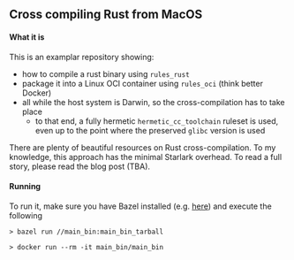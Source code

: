 ## Cross compiling Rust from MacOS

#### What it is

This is an examplar repository showing:
- how to compile a rust binary using `rules_rust`
- package it into a Linux OCI container using `rules_oci` (think better Docker)
- all while the host system is Darwin, so the cross-compilation has to take place
  - to that end, a fully hermetic `hermetic_cc_toolchain` ruleset is used, even up to the 
    point where the preserved `glibc` version is used

There are plenty of beautiful resources on Rust cross-compilation. To my knowledge, this approach 
has the minimal Starlark overhead. To read a full story, please read the blog post (TBA).

#### Running 

To run it, make sure you have Bazel installed (e.g. [here](https://bazel.build/install)) and execute the following  

```console
> bazel run //main_bin:main_bin_tarball

> docker run --rm -it main_bin/main_bin
```


